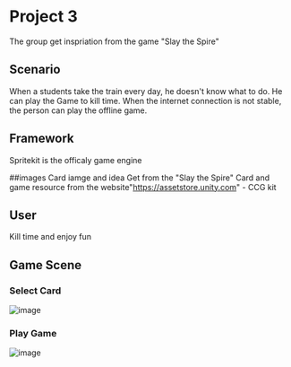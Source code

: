 # Project 3
The group get inspriation from the game "Slay the Spire"

## Scenario
When a students take the train every day, he doesn't know what to do. He can play the Game to kill time.
When the internet connection is not stable, the person can play the offline game.

## Framework
Spritekit is the officaly game engine

##images
Card iamge and idea Get from the "Slay the Spire"
Card and game resource from the website"https://assetstore.unity.com" - CCG kit


## User
Kill time and enjoy fun


## Game Scene

### Select Card
![image](https://github.com/uts-ios-dev/uts-ios-2019-project3-group-118/blob/master/Screen%20Shot%202019-06-02%20at%2012.05.03%20am.png)
### Play Game
![image](https://github.com/uts-ios-dev/uts-ios-2019-project3-group-118/blob/master/Screen%20Shot%202019-06-02%20at%2012.05.24%20am.png)



